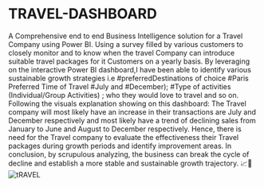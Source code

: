 # TRAVEL-DASHBOARD
A Comprehensive end to end Business Intelligence solution for a Travel Company using Power BI.
Using a survey filled by various customers to closely monitor and to know when the travel Company can introduce suitable travel packages for it Customers on a yearly basis.
By leveraging on the interactive Power BI dashboard,I have been able to identify various sustainable growth strategies i.e #preferredDestinations of choice #Paris Preferred Time of Travel #July and #December); #Type of activities (Individual/Group Activities) ; who they would love to travel and so on.
Following the visuals explanation showing on this dashboard: The Travel company will most likely have an increase in their transactions are July and December respectively and most likely have a trend of declining sales from January to June and August to December respectively.
Hence, there is need for the Travel company to evaluate the effectiveness their Travel packages during growth periods and identify improvement areas.
In conclusion, by scrupulous analyzing, the business can break the cycle of decline and establish a more stable and sustainable growth trajectory. 📈💪![tRAVEL](https://github.com/OlaitanOladimeji/TRAVEL-DASHBOARD/assets/141023425/281c4b2d-1add-4056-bd34-cb732d9f5eaf)
